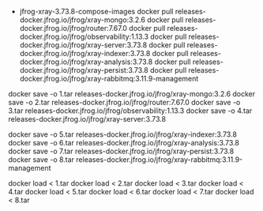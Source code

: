 

- jfrog-xray-3.73.8-compose-images
docker pull releases-docker.jfrog.io/jfrog/xray-mongo:3.2.6
docker pull releases-docker.jfrog.io/jfrog/router:7.67.0
docker pull releases-docker.jfrog.io/jfrog/observability:1.13.3
docker pull releases-docker.jfrog.io/jfrog/xray-server:3.73.8
docker pull releases-docker.jfrog.io/jfrog/xray-indexer:3.73.8
docker pull releases-docker.jfrog.io/jfrog/xray-analysis:3.73.8
docker pull releases-docker.jfrog.io/jfrog/xray-persist:3.73.8
docker pull releases-docker.jfrog.io/jfrog/xray-rabbitmq:3.11.9-management

docker save -o 1.tar releases-docker.jfrog.io/jfrog/xray-mongo:3.2.6
docker save -o 2.tar releases-docker.jfrog.io/jfrog/router:7.67.0
docker save -o 3.tar releases-docker.jfrog.io/jfrog/observability:1.13.3
docker save -o 4.tar releases-docker.jfrog.io/jfrog/xray-server:3.73.8

docker save -o 5.tar releases-docker.jfrog.io/jfrog/xray-indexer:3.73.8
docker save -o 6.tar releases-docker.jfrog.io/jfrog/xray-analysis:3.73.8
docker save -o 7.tar releases-docker.jfrog.io/jfrog/xray-persist:3.73.8
docker save -o 8.tar releases-docker.jfrog.io/jfrog/xray-rabbitmq:3.11.9-management

docker load < 1.tar
docker load < 2.tar
docker load < 3.tar
docker load < 4.tar
docker load < 5.tar
docker load < 6.tar
docker load < 7.tar
docker load < 8.tar

